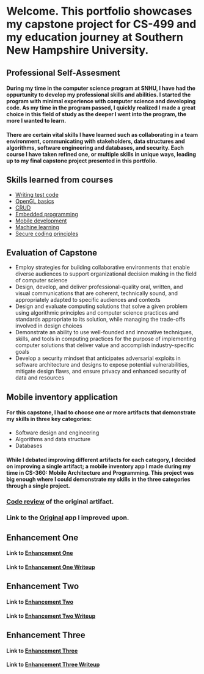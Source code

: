 # Welcome. This portfolio showcases my capstone project for CS-499 and my education journey at Southern New Hampshire University.

## Professional Self-Assesment

#### During my time in the computer science program at SNHU, I have had the oppurtunity to develop my professional skills and abilities. I started the program with minimal experience with computer science and developing code. As my time in the program passed, I quickly realized I made a great choice in this field of study as the deeper I went into the program, the more I wanted to learn. 

#### There are certain vital skills I have learned such as collaborating in a team environment, communicating with stakeholders, data structures and algorithms, software engineering and databases, and security. Each course I have taken refined one, or multiple skills in unique ways, leading up to my final capstone project presented in this portfolio.

## Skills learned from courses
 - [Writing test code](https://github.com/BRCooperrider/CS-320)
 - [OpenGL basics](https://github.com/BRCooperrider/CS-330)
 - [CRUD](https://github.com/BRCooperrider/CS-340)
 - [Embedded programming](https://github.com/BRCooperrider/CS-350)
 - [Mobile development](https://github.com/BRCooperrider/CS-360)
 - [Machine learning](https://github.com/BRCooperrider/CS-370)
 - [Secure coding principles](https://github.com/BRCooperrider/CS-405)

## Evaluation of Capstone
- Employ strategies for building collaborative environments that enable diverse audiences to support organizational decision making in the field of computer science
- Design, develop, and deliver professional-quality oral, written, and visual communications that are coherent, technically sound, and appropriately adapted to specific audiences and contexts
- Design and evaluate computing solutions that solve a given problem using algorithmic principles and computer science practices and standards appropriate to its solution, while managing the trade-offs involved in design choices
- Demonstrate an ability to use well-founded and innovative techniques, skills, and tools in computing practices for the purpose of implementing computer solutions that deliver value and accomplish industry-specific goals
- Develop a security mindset that anticipates adversarial exploits in software architecture and designs to expose potential vulnerabilities, mitigate design flaws, and ensure privacy and enhanced security of data and resources

## Mobile inventory application

#### For this capstone, I had to choose one or more artifacts that demonstrate my skills in three key categories:
- Software design and engineering
- Algorithms and data structure
- Databases

#### While I debated improving different artifacts for each category, I decided on improving a single artifact; a mobile inventory app I made during my time in CS-360: Mobile Architecture and Programming. This project was big enough where I could demonstrate my skills in the three categories through a single project.

### [Code review](https://www.youtube.com/watch?v=urmln6oFHZg) of the original artifact.

### Link to the [Original](https://github.com/BRCooperrider/BRCooperrider.github.io/tree/main/Inventory_App_Iterations/Original/Project_2_Bryce_Cooperrider_Inventory_App) app I improved upon.

## Enhancement One

#### Link to [Enhancement One](https://github.com/BRCooperrider/BRCooperrider.github.io/tree/main/Inventory_App_Iterations/Original/Project_2_Bryce_Cooperrider_Inventory_App)
#### Link to [Enhancement One Writeup](https://github.com/BRCooperrider/BRCooperrider.github.io/blob/main/Writeups/Enhancement%20One%20Bryce%20Cooperrider.pdf)

## Enhancement Two

#### Link to [Enhancement Two](https://github.com/BRCooperrider/BRCooperrider.github.io/tree/main/Inventory_App_Iterations/Enhancement_Two/Project_2_Bryce_Cooperrider_Inventory_App)
#### Link to [Enhancement Two Writeup](https://github.com/BRCooperrider/BRCooperrider.github.io/blob/main/Writeups/Enhancement%20Two%20Bryce%20Cooperrider.pdf)

## Enhancement Three

#### Link to [Enhancement Three](https://github.com/BRCooperrider/BRCooperrider.github.io/tree/main/Inventory_App_Iterations/Enhancement_Three/Project_2_Bryce_Cooperrider_Inventory_App)
#### Link to [Enhancement Three Writeup](https://github.com/BRCooperrider/BRCooperrider.github.io/blob/main/Writeups/Enhancement%20Three%20Bryce%20Cooperrider.pdf)

